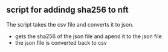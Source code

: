 ## script for addindg sha256 to nft



The script takes the csv file and converts it to json.
- gets the sha256 of the json file and apend it to the json file
- the json file is converted back to csv


